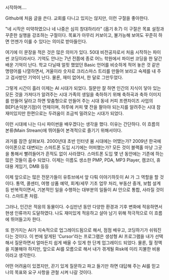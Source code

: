 시작하며....

Github에 처음 글을 쓴다. 
교회를 다니고 있지는 않지만, 이런 구절을 좋아한다. 

"네 시작은 미약하였으나 네 나중은 심히 창대하리라" (욥기 8:7) 
이 구절은 목표 설정과 꾸준한 실행을 강조하는 구절이다. 
목표가 아무리 커보이고, 불가능해 보여도 꾸준히 하면 언젠가 이룰 수 있다는 의미로 받아들인다. 

여기에 이 문장을 적은 것은 많은 의미가 있다. 
50대 비전공자로서 처음 시작하는 파이썬 코딩이라서다. 
기억도 안나는 7년 전쯤에 종로 어느 학원에서 파이썬 코딩을 한 달간 배운 기억이 난다. 학교 다닐때 얼핏 했었던 Basic 언어를 비슷하게 적어 놓은 것 같은
명령어를 나열하면서, 겨울이라 숫자로 크리스마스 트리를 만들어 보라고 숙제를 내 주고 검사받던 기억이 난다. 
물론, 재미 없어서, 한 달로 그만두었다. 

그렇게 시간이 흘러 이제는 AI 시대가 되었다. 
질문만 잘 하면 인간의 지식이 닿아 있는 모든 것을 가져다가 알려주는 시대 
가족의 생일을 축하하기 위해 축하곡과 축하 이미지를 만들어 달라고 하면 맞춤형으로 만들어 주는 시대
동네 커피 프랜차이즈 사업의 BEP(손익분기점)이 언제이며, 하루에 커피 몇 잔을 팔아야 되는지를 알려주는 시대
참 재미있지만 한편으로는 두려움이 조금씩 밀려오는 시대가 되었다. 

이런 시대에 나는 다시 파이썬을 배우겠다는 생각을 했다. 
이유는 간단하다. 이 흐름의 본류(Main Stream)에 뛰어들어 본격적으로 즐기기 위해서이다. 

과거를 잠깐 살펴보자. 
2000년대 초반 인터넷 붐 시대에는 어땠는가? 
2009년 한국에 아이폰으로 대변되는 스마트폰 도입 시기에는 어떠했는가? 
모든 것이 블랙홀 마냥 그곳을 통해서 빨려들어가 흔적도 없이 사라졌다. 
스마트폰 도입 몇 년 동안에는 기존에 하는 많은 것들이 흡수 되었다. 
이제는 이름도 생소한 PMP, PDA, MP3 Player, 캠코더, 휴대용 게임기, DMB 등등 

이제 앞으로는 많은 전문가들이 유튜브에서 앞 다퉈 이야기하듯이 AI 가 그 역할을 할 것이다. 
통역, 콜센터, 여행 상품 예약, 회계/세무 기초 업무 처리, 부동산 중개, 보험 설계 등 
반복적이면서, 기본적인 일을 수행하는 대부분의 일들이 AI 안으로 통합, 사라질 것이다. 스마트폰 처럼. 

그러나, 인간은 적응의 동물이다. 
수십만년 동안 다양한 환경과 기후 변화에 적응하면서 현생 인류까지 도달하였다. 
나도 재미있게 적응하고 살아 남기 위해 적극적으로 이 흐름에 뛰어들고자 한다. 

또 한가지는 AI가 지속적으로 업그레이드됨으로 해서, 
점점 배우고, 코딩하기가 쉬워진다는 것이다. 이 번에 알게된 'Cursor'라는 프로그램은 생성형 AI 프로그램을 내가 선택해서 질문하면서
얼마든지 쉽게 배울 수 있게 한 단계 업그레이드 되었다. 
물론, 월 정액을 지불해야 하지만, 앞으로 AI를 모름으로 해서 내가 겪게될 Risk에 미리 지불한 비용이라고 생각한다. 

어떤 어려움이 있겠지만, 끈기 있게 질문하고 파고 들기만 하면 대답해 주는 AI를 믿고 
나의 목표와 요구 사항을 관철 시켜 나갈 것이다. 





